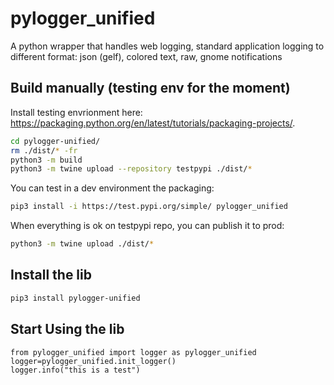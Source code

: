 # pylogger_unified

A python wrapper that handles web logging, standard application logging to different format: json (gelf), colored text, raw, gnome notifications

## Build manually (testing env for the moment)

Install testing envrionment here: <https://packaging.python.org/en/latest/tutorials/packaging-projects/>.

```bash
cd pylogger-unified/
rm ./dist/* -fr
python3 -m build
python3 -m twine upload --repository testpypi ./dist/*
```

You can test in a dev environment the packaging:

```bash
pip3 install -i https://test.pypi.org/simple/ pylogger_unified
```

When everything is ok on testpypi repo, you can publish it to prod:

```bash
python3 -m twine upload ./dist/*
```

## Install the lib

```bash
pip3 install pylogger-unified
```

## Start Using the lib

```python3
from pylogger_unified import logger as pylogger_unified
logger=pylogger_unified.init_logger()
logger.info("this is a test")
```
